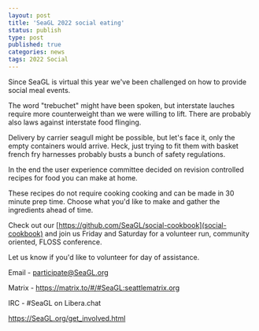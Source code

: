 ```yaml
---
layout: post
title: 'SeaGL 2022 social eating'
status: publish
type: post
published: true
categories: news
tags: 2022 Social
---
```


Since SeaGL is virtual this year we've been challenged on how to provide social meal events.

The word "trebuchet" might have been spoken, but interstate lauches require more counterweight than we were willing to lift.
There are probably also laws against interstate food flinging.

Delivery by carrier seagull might be possible, but let's face it, only the empty containers would arrive.
Heck, just trying to fit them with basket french fry harnesses probably busts a bunch of safety regulations.

In the end the user experience committee decided on revision controlled recipes for food you can make at home.

These recipes do not require cooking cooking and can be made in 30 minute prep time.
Choose what you'd like to make and gather the ingredients ahead of time.

Check out our [https://github.com/SeaGL/social-cookbook](social-cookbook) and join us Friday and Saturday for a volunteer run, community oriented, FLOSS conference.

Let us know if you'd like to volunteer for day of assistance.

Email - participate@SeaGL.org

Matrix - https://matrix.to/#/#SeaGL:seattlematrix.org

IRC - #SeaGL on Libera.chat

https://SeaGL.org/get_involved.html
